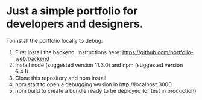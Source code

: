 # Just a simple portfolio for developers and designers.

To install the portfolio locally to debug:

1) First install the backend. Instructions here: https://github.com/portfolio-web/backend
2) Install node (suggested version 11.3.0) and npm (suggested version 6.4.1)
3) Clone this repository and npm install
4) npm start to open a debugging version in http://localhost:3000
5) npm build to create a bundle ready to be deployed (or test in production)